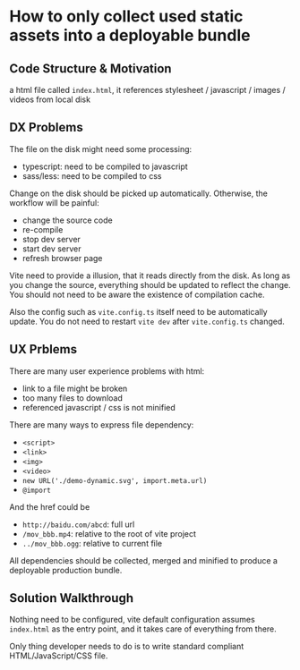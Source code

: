 # How to only collect used static assets into a deployable bundle

## Code Structure & Motivation

a html file called `index.html`, it references stylesheet / javascript / images / videos from local disk

## DX Problems

The file on the disk might need some processing:

* typescript: need to be compiled to javascript
* sass/less: need to be compiled to css

Change on the disk should be picked up automatically. Otherwise, the workflow will be painful:

* change the source code
* re-compile
* stop dev server
* start dev server
* refresh browser page

Vite need to provide a illusion, that it reads directly from the disk. As long as you change the source, everything should be updated to reflect the change. You should not need to be aware the existence of compilation cache.

Also the config such as `vite.config.ts` itself need to be automatically update. You do not need to restart `vite dev` after `vite.config.ts` changed.

## UX Prblems

There are many user experience problems with html:

* link to a file might be broken
* too many files to download
* referenced javascript / css is not minified

There are many ways to express file dependency:

* `<script>`
* `<link>`
* `<img>`
* `<video>`
* `new URL('./demo-dynamic.svg', import.meta.url)`
* `@import`

And the href could be

* `http://baidu.com/abcd`: full url
* `/mov_bbb.mp4`: relative to the root of vite project
* `../mov_bbb.ogg`: relative to current file

All dependencies should be collected, merged and minified to produce a deployable production bundle.

## Solution Walkthrough

Nothing need to be configured, vite default configuration assumes `index.html` as the entry point, and it takes care of everything from there.

Only thing developer needs to do is to write standard compliant HTML/JavaScript/CSS file.